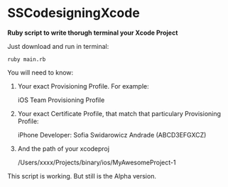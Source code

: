 # SSCodesigningXcode
**Ruby script to write thorugh terminal your Xcode Project**

Just download and run in terminal:
    
    ruby main.rb

You will need to know:

1. Your exact Provisioning Profile. For example:
    
    iOS Team Provisioning Profile

2. Your exact Certificate Profile, that match that particulary Provisioning Profile:

    iPhone Developer: Sofia Swidarowicz Andrade (ABCD3EFGXCZ)

3. And the path of your xcodeproj

    /Users/xxxx/Projects/binary/ios/MyAwesomeProject-1

This script is working. But still is the Alpha version.
